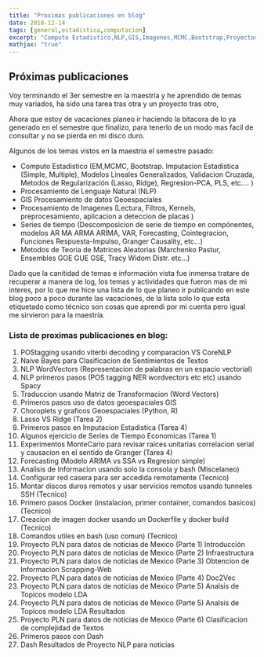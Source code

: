```yaml
---
title: "Proximas publicaciones en blog"
date: 2018-12-14
tags: [general,estadistica,computacion]
excerpt: "Computo Estadistico,NLP,GIS,Imagenes,MCMC,Bootstrap,Proyectos"
mathjax: "true"
---
```


## Próximas publicaciones 

Voy terminando el 3er semestre en la maestría y he aprendido de temas muy variados, ha sido una tarea tras otra y un proyecto tras otro,

Ahora que estoy de vacaciones planeo ir haciendo la bitacora de lo ya generado en el semestre que finalizo, para tenerlo de un modo mas facil de consultar y no se pierda en mi disco duro.

Algunos de los temas vistos en la maestria el semestre pasado:

- Computo Estadistico (EM,MCMC, Bootstrap. Imputacion Estadistica (Simple, Multiple), Modelos Lineales Generalizados, Validacion Cruzada, Metodos de Regularización (Lasso, Ridge), Regresion-PCA, PLS, etc.... )
- Procesamiento de Lenguaje Natural (NLP)
- GIS Procesamiento de datos Geoespaciales
- Procesamiento de Imagenes (Lectura, Filtros, Kernels, preprocesamiento, aplicacion a  deteccion de placas )
- Series de tiempo (Descomposicion de serie de tiempo en compónentes, modelos AR MA ARMA ARIMA, VAR, Forecasting, Cointegracion, Funciones Respuesta-Impulso, Granger Causality, etc...)
- Metodos de Teoria de Matrices Aleatorias (Marchenko Pastur, Ensembles GOE GUE GSE, Tracy Widom Distr. etc...)

Dado que la canitidad de temas e información vista fue inmensa tratare de recuperar a manera de log, los temas y actividades que fueron mas de mi interes, por lo que me hice una lista de lo que planeo ir publicando en este blog poco a poco durante las vacaciones, de la lista solo lo que esta etiquetado como técnico son cosas que aprendi por mi cuenta pero igual me sirvieron para la maestría.

### Lista de proximas publicaciones en blog:

1. POStagging usando viterbi decoding y comparacion VS CoreNLP
2. Naive Bayes para Clasificacion de Sentimientos de Textos
3. NLP WordVectors (Representacion de palabras en un espacio vectorial)
4. NLP primeros pasos (POS tagging NER wordvectors etc etc) usando Spacy
5. Traduccion usando Matriz de Transformacion (Word Vectors)
6. Primeros pasos uso de datos geoespaciales GIS
7. Choroplets y graficos Geoespaciales (Python, R)
8. Lasso VS Ridge (Tarea 2)
9. Primeros pasos en Imputacion Estadistica (Tarea 4)
10. Algunos ejercicio de Series de Tiempo Economicas (Tarea 1)
11. Experimentos MonteCarlo para revisar raices unitarias correlacion serial y causacion en el sentido de Granger (Tarea 4)
12. Forecasting (Modelo ARIMA vs SSA vs Regresion simple)
13. Analisis de Informacion usando solo la consola y bash (Miscelaneo)
14. Configurar red casera para ser accedida remotamente (Tecnico)
15. Montar discos duros remotos y usar servicios remotos usando tunneles SSH (Tecnico)
16. Primero pasos Docker (instalacion, primer container, comandos basicos) (Tecnico)
17. Creacion de imagen docker usando un Dockerfile y docker build (Tecnico)
18. Comandos utiles en bash (uso comun) (Tecnico)
19. Proyecto PLN para datos de noticias de Mexico (Parte 1) Introducción
20. Proyecto PLN para datos de noticias de Mexico (Parte 2) Infraestructura 
21. Proyecto PLN para datos de noticias de Mexico (Parte 3) Obtencion de Informacion Scrapping-Web
22. Proyecto PLN para datos de noticias de Mexico (Parte 4) Doc2Vec
23. Proyecto PLN para datos de noticias de Mexico (Parte 5) Analsis de Topicos modelo LDA
24. Proyecto PLN para datos de noticias de Mexico (Parte 5) Analsis de Topicos modelo LDA Resultados
25. Proyecto PLN para datos de noticias de Mexico (Parte 6) Clasificacion de complejidad de Textos
26. Primeros pasos con Dash
27. Dash Resultados de Proyecto NLP para noticias
